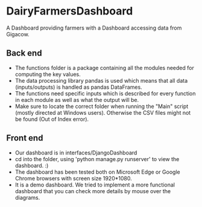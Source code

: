# DairyFarmersDashboard
A Dashboard providing farmers with a Dashboard accessing data from Gigacow.


## Back end
* The functions folder is a package containing all the modules needed for computing the key values.
* The data processing library pandas is used which means that all data (inputs/outputs) is handled as pandas DataFrames.
* The functions need specific inputs which is described for every function in each module as well as what the output will be.
* Make sure to locate the correct folder when running the "Main" script (mostly directed at Windows users). Otherwise the CSV files
might not be found (Out of Index error).


## Front end
* Our dashboard is in interfaces/DjangoDashboard
* cd into the folder, using 'python manage.py runserver' to view the dashboard. :)
* The dashboard has been tested both on Microsoft Edge or Google Chrome browsers with screen size 1920*1080.
* It is a demo dashboard. We tried to implement a more functional dashboard that you can check more details by mouse over the diagrams.
